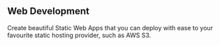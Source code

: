 ## Web Development

Create beautiful Static Web Apps that you can deploy with ease to your favourite static hosting provider, such as AWS S3.
